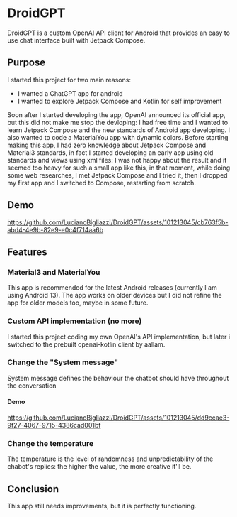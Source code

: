 # DroidGPT
DroidGPT is a custom OpenAI API client for Android that provides an easy to use chat interface built with Jetpack Compose.

## Purpose
I started this project for two main reasons:
- I wanted a ChatGPT app for android
- I wanted to explore Jetpack Compose and Kotlin for self improvement


Soon after I started developing the app, OpenAI announced its official app, but this did not make me stop the devloping: I had free time and I wanted to learn Jetpack Compose and the new standards of Android app developing. I also wanted to code a MaterialYou app with dynamic colors.
Before starting making this app, I had zero knowledge about Jetpack Compose and Material3 standards, in fact I started developing an early app using old standards and views using xml files: I was not happy about the result and it seemed too heavy for such a small app like this, in that
moment, while doing some web researches, I met Jetpack Compose and I tried it, then I dropped my first app and I switched to Compose, restarting from scratch.


## Demo
https://github.com/LucianoBigliazzi/DroidGPT/assets/101213045/cb763f5b-abd4-4e9b-82e9-e0c4f714aa6b


## Features
### Material3 and MaterialYou 
This app is recommended for the latest Android releases (currently I am using Android 13). The app works on older devices but I did not refine the app for older models too, maybe in some future.

### Custom API implementation (no more)
I started this project coding my own OpenAI's API implementation, but later i switched to the prebuilt openai-kotlin client by aallam.

### Change the "System message"
System message defines the behaviour the chatbot should have throughout the conversation
#### Demo

https://github.com/LucianoBigliazzi/DroidGPT/assets/101213045/dd9ccae3-9f27-4067-9715-4386cad001bf

### Change the temperature
The temperature is the level of randomness and unpredictability of the chabot's replies: the higher the value, the more creative it'll be.




## Conclusion
This app still needs improvements, but it is perfectly functioning.
